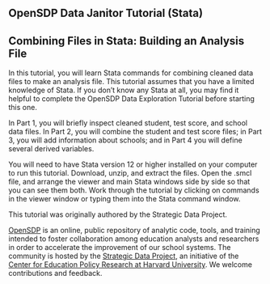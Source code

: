 ## OpenSDP Data Janitor Tutorial (Stata)
## Combining Files in Stata: Building an Analysis File

In this tutorial, you will learn Stata commands for combining cleaned data
files to make an analysis file. This tutorial assumes that you have a limited
knowledge of Stata. If you don’t know any Stata at all, you may find it helpful
to complete the OpenSDP Data Exploration Tutorial before starting this one.

In Part 1, you will briefly inspect cleaned student, test score, and
school data files. In Part 2, you will combine the student and test score files;
in Part 3, you will add information about schools; and in Part 4 you
will define several derived variables.

You will need to have Stata version 12 or higher installed on your computer to
run this tutorial. Download, unzip, and extract the files. Open the .smcl file,
and arrange the viewer and main Stata windows side by side so that you can
see them both. Work through the tutorial by clicking on commands in the viewer
window or typing them into the Stata command window.

This tutorial was originally authored by the Strategic Data Project.

[OpenSDP](https://opensdp.github.io) is an online, public repository of analytic
code, tools, and training intended to foster collaboration among education
analysts and researchers in order to accelerate the improvement of our school
systems. The community is hosted by the [Strategic Data Project](https://sdp.cepr.harvard.edu), an initiative of the [Center for Education Policy
Research at Harvard University](https://cepr.harvard.edu). We welcome contributions and feedback.
